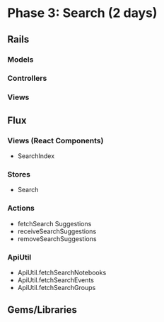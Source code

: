 # Phase 3: Search (2 days)

## Rails
### Models

### Controllers

### Views

## Flux
### Views (React Components)
* SearchIndex

### Stores
* Search

### Actions
* fetchSearch Suggestions
* receiveSearchSuggestions
* removeSearchSuggestions

### ApiUtil
* ApiUtil.fetchSearchNotebooks
* ApiUtil.fetchSearchEvents
* ApiUtil.fetchSearchGroups

## Gems/Libraries
